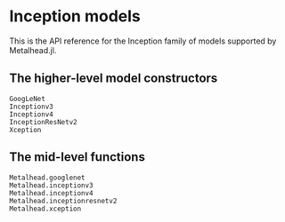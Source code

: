 # Inception models

This is the API reference for the Inception family of models supported by Metalhead.jl.

## The higher-level model constructors

```@docs
GoogLeNet
Inceptionv3
Inceptionv4
InceptionResNetv2
Xception
```

## The mid-level functions

```@docs
Metalhead.googlenet
Metalhead.inceptionv3
Metalhead.inceptionv4
Metalhead.inceptionresnetv2
Metalhead.xception
```
